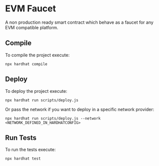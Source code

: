 # EVM Faucet

A non production ready smart contract which behave as a faucet for any EVM compatible platform.


## Compile
To compile the project execute:

```shell
npx hardhat compile
```

## Deploy
To deploy the project execute:
```shell
npx hardhat run scripts/deploy.js
```

Or pass the network if you want to deploy in a specific network provider:
```shell
npx hardhat run scripts/deploy.js --network <NETWORK_DEFINED_IN_HARDHATCONFIG>
```

## Run Tests
To run the tests execute:
```shell
npx hardhat test
```